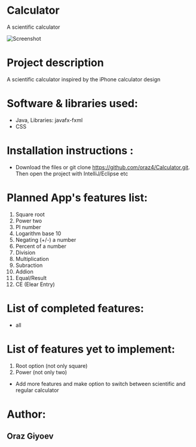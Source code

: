 # Calculator
A scientific calculator

![Screenshot](https://user-images.githubusercontent.com/49120405/152638090-7905f64f-9b7a-448f-a7f2-5ec177faed21.JPG)

# Project description
A scientific calculator inspired by the iPhone calculator design

# Software & libraries used:
- Java, Libraries: javafx-fxml
- CSS

# Installation instructions :
- Download the files or git clone https://github.com/oraz4/Calculator.git. Then open the project with IntelliJ/Eclipse etc

# Planned App's features list:
1. Square root
2. Power two
3. PI number
4. Logarithm base 10
5. Negating (+/-) a number
6. Percent of a number
7. Division
8. Multiplication
9. Subraction
10. Addion
11. Equal/Result
12. CE (Elear Entry)

# List of completed features:
- all

# List of features yet to implement:
1. Root option (not only square)
2. Power (not only two)
- Add more features and make option to switch between scientific and regular calculator

# Author:
## Oraz Giyoev
